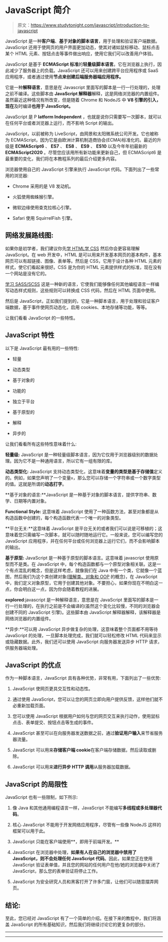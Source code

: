 # JavaScript 简介

> 原文：<https://www.studytonight.com/javascript/introduction-to-javascript>

JavaScript 是一种**客户端**、**基于对象的脚本语言**，用于处理和验证客户端数据。JavaScript 还用于使网页的用户界面更加动态，使其对诸如鼠标移动、鼠标点击某个 HTML 元素、按钮点击等事件做出响应，使用它我们可以改善用户体验。

JavaScript 是基于 **ECMAScript 标准**的**轻量级脚本语言**。它在浏览器上执行，因此减少了服务器上的负载。JavaScript 还可以用来创建跨平台应用程序或 SaaS 应用程序，或者通过使用**节点来创建后端服务器端应用程序。**

它是一种**解释语言**，意思是在 Javascript 里面写的脚本是一行一行处理的，处理之前不编译。这些脚本由 **JavaScript 解释器**解释，这是网络浏览器的内置组件。虽然最近这种情况有所改变，但是随着 Chrome 和 NodeJS 中 **V8 引擎的引入，现在**及时编译**也用于 JavaScript。**

JavaScript 是 P **latform Independent** ，也就是说你只需要写一次脚本，就可以在任何平台或者浏览器上运行，而不影响 Script 的输出。

JavaScript，以前被称为 LiveScript，由网景和太阳微系统公司开发。它也被称为 ECMAScript，因为它是由欧洲计算机制造商协会(ECMA)标准化的。最近的升级是 **ECMAScript6** 、 **ES7** 、 **ES8** 、 **ES9** 、 **ES10** 以及今年年初最新的 **ECMAScript2020** 。尽管您应该用所有新功能来更新自己，但 ECMAScript6 是最重要的变化，我们将在本教程系列的最后介绍更多内容。

浏览器使用自己的 JavaScript 引擎来执行 JavaScript 代码。下面列出了一些常用的浏览器:

*   Chrome 采用的是 V8 发动机。

*   火狐使用蜘蛛猴引擎。

*   微软边缘使用查克拉核心引擎。

*   Safari 使用 SquirrelFish 引擎。

## 网络发展路线图:

如果你是初学者，我们建议你先[学 HTML](https://www.studytonight.com/code/html/)[学 CSS](https://www.studytonight.com/cascading-style-sheet/) 然后你会更容易理解 JavaScript。在 web 开发中，HTML 是可以用来开发基本网页的基本构件，基本网页可以有超链接、图像、表单等。然后是 CSS，它用于设计各种 HTML 元素的样式，使它们看起来很好。CSS 是为你的 HTML 元素提供样式的标准，现在没有一个网站是没有它的。

[学习 SASS/SCSS](https://www.studytonight.com/sass) 这是一种新的语言，它使我们能够像任何其他编程语言一样编写动态样式规则，这些规则可以转换成 CSS 代码，然后在 HTML 页面中使用。

然后是 JavaScript，正如我们提到的，它是一种脚本语言，用于处理和验证客户端数据，基于事件使网页动态化，启用 cookies、本地存储等功能，等等。

让我们看看 JavaScript 的一些特性。

## JavaScript 特性

以下是 JavaScript 最有用的一些特性:

*   轻量

*   动态类型

*   基于对象的

*   功能的

*   独立于平台

*   基于原型的

*   解释

*   异步的

让我们看看所有这些特性意味着什么:

**轻量级:** JavaScript 是一种轻量级脚本语言，因为它仅用于浏览器级别的数据处理。因为它不是一种通用语言，所以它有一组有限的库。

**动态类型化:** JavaScript 支持动态类型化，这意味着**变量的类型是基于存储值**定义的。例如，如果您声明了一个变量`x`，那么您可以存储一个字符串或一个数字类型的值。这就是所谓的**动态打字**。

**基于对象的语言:**JavaScript 是一种基于对象的脚本语言，提供字符串、数学、日期等内置对象。

**Functional Style:** 这意味着 JavaScript 使用了一种函数方法，甚至对象都是从构造函数中创建的，每个构造函数代表一个唯一的对象类型。

**平台无关:**这意味着 JavaScript 是平台无关的或者我们可以说是可移植的；这意味着您只需编写一次脚本，就可以随时随地运行它。一般来说，您可以编写您的 JavaScript 应用程序，并在任何平台或任何浏览器上运行它们，而不会影响脚本的输出。

**基于原型:** JavaScript 是一种基于原型的脚本语言。这意味着 javascript 使用原型而不是类。在 JavaScript 中，每个构造函数都与一个原型对象相关联。这是一个有点混乱的概念，但是这样考虑，就像我们在 Java 中有一个类，它就像一个蓝图，然后我们为这个类创建对象([理解类、对象和 OOP](https://www.youtube.com/watch?v=xoL6WvCARJY) 的概念)，在 JavaScript 中，我们定义对象原型，它用于创建其他对象。不要担心，如果你现在不明白这一点，你会明白这一点，因为你会随着教程的进展。

**explored**:javascript 是一种解释语言，意思是在 JavaScript 里面写的脚本是一行一行处理的，在执行之前是不会编译的(虽然这个变化比较慢，不同的浏览器会创建不同的 JavaScript 引擎)。这些脚本由 JavaScript 解释器解释，该解释器是网络浏览器的内置组件。

**异步:**可以用 JavaScript 异步做复杂的处理，这意味着整个页面都不用等待 JavaScript 的处理，一旦脚本处理完成，我们就可以轻松修改 HTML 代码来显示或隐藏数据。此外，我们还可以使用 JavaScript 向服务器发送异步 HTTP 请求，供服务器端处理。

## JavaScript 的优点

作为一种脚本语言，JavaScript 具有各种优势，非常有用，下面列出了一些优势:

1.  JavaScript 使网页更具交互性和动态性。

2.  通过使用 JavaScript，您可以让您的网页立即向用户提供反馈，这样他们就不必重新加载页面。

3.  您可以使用 JavaScript 根据用户如何与您的网页交互来执行动作，使用鼠标点击、表单提交、按钮点击等生成的事件。

4.  JavaScript 甚至可以在向服务器发送数据之前，通过**验证用户输入**来节省服务器流量。

5.  JavaScript 可以用来**存储客户端 cookie**在客户端存储数据，然后读取或删除。

6.  JavaScript 可以用来**进行异步 HTTP 调用**从服务器加载数据。

## JavaScript 的局限性

JavaScript 也有一些限制，如下所示:

1.  像 Java 和其他通用编程语言一样，JavaScript 不能编写**多线程或多处理器代码**。

2.  核心 JavaScript 不能用于开发网络应用程序，尽管有一些像 NodeJS 这样的框架可以用于此。

3.  JavaScript 只能在客户端使用**，即用于前端开发。**

4.  JavaScript 在浏览器中处理，**如果有人在自己的浏览器中禁用了 JavaScript，则不会处理任何 JavaScript 代码**。因此，如果您正在使用 JavaScript 验证表单值，并且您的网站的任何用户在他/她的浏览器中关闭了 JavaScript，那么您的表单验证将停止工作。

5.  JavaScript 为安全研究人员和黑客打开了许多门窗，让他们可以随意摆弄网页。

## 结论:

至此，您已经对 JavaScript 有了一个简单的介绍。在接下来的教程中，我们将涵盖 JavaScript 的所有基础知识，然后我们将继续讨论它的更复杂的部分。

* * *

* * *